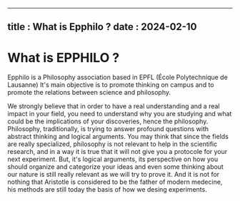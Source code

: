 
---
title : What is Epphilo ?
date : 2024-02-10
---


# What is EPPHILO ?

Epphilo is a Philosophy association based in EPFL (École Polytechnique de Lausanne)
It's main objective is to promote thinking on campus and to promote the relations between science and philosophy. 

We strongly believe that in order to have a real understanding and a real impact in your field, you need to understand why you are studying and what could be the implications of your discoveries, hence the philosophy. 
Philosophy, traditionally, is trying to answer profound questions with abstract thinking and logical arguments. You may think that since the fields are really specialized, philosophy is not relevant to help in the scientific research, and in a way it is true that it will not give you a protocole for your next experiment. 
But, it's logical arguments, its perspective on how you should organize and categorize your ideas and even some thinking about our nature is still really relevant as we will try to prove it. 
And it is not for nothing that Aristotle is considered to be the father of modern medecine, his methods are still today the basis of how we desing experiments.

